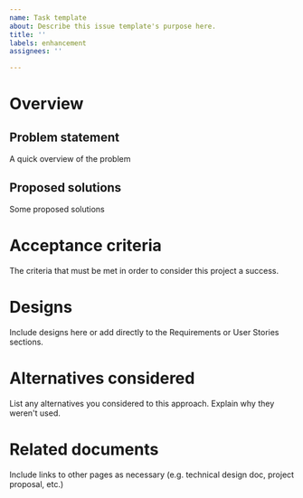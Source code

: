 ```yaml
---
name: Task template
about: Describe this issue template's purpose here.
title: ''
labels: enhancement
assignees: ''

---
```


# Overview

## Problem statement

A quick overview of the problem

## Proposed solutions

Some proposed solutions

# Acceptance criteria

The criteria that must be met in order to consider this project a success. 

# Designs

Include designs here or add directly to the Requirements or User Stories sections. 

# Alternatives considered

List any alternatives you considered to this approach. Explain why they weren't used.

# Related documents

Include links to other pages as necessary (e.g. technical design doc, project proposal, etc.)

